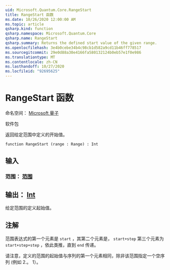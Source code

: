 ```yaml
---
uid: Microsoft.Quantum.Core.RangeStart
title: RangeStart 函数
ms.date: 10/26/2020 12:00:00 AM
ms.topic: article
qsharp.kind: function
qsharp.namespace: Microsoft.Quantum.Core
qsharp.name: RangeStart
qsharp.summary: Returns the defined start value of the given range.
ms.openlocfilehash: 3e4b0cebe34b4c98cb1d582a9cd11b46ff778517
ms.sourcegitcommit: 29e0d88a30e4166fa580132124b0eb57e1f0e986
ms.translationtype: MT
ms.contentlocale: zh-CN
ms.lasthandoff: 10/27/2020
ms.locfileid: "92695625"
---
```

# <a name="rangestart-function"></a>RangeStart 函数

命名空间： [Microsoft 量子](xref:Microsoft.Quantum.Core)

软件包 [](https://nuget.org/packages/)


返回给定范围中定义的开始值。

```qsharp
function RangeStart (range : Range) : Int
```


## <a name="input"></a>输入

### <a name="range--range"></a>范围： [范围](xref:microsoft.quantum.lang-ref.range)





## <a name="output--int"></a>输出： [Int](xref:microsoft.quantum.lang-ref.int)

给定范围的定义起始值。

## <a name="remarks"></a>注解

范围表达式的第一个元素是 `start` ，其第二个元素是， `start+step` 第三个元素为 `start+step+step` ，依此类推，直到 `end` 传递。

请注意，定义的范围的起始值与序列的第一个元素相同，除非该范围指定一个空序列 (例如 2.。 1）。